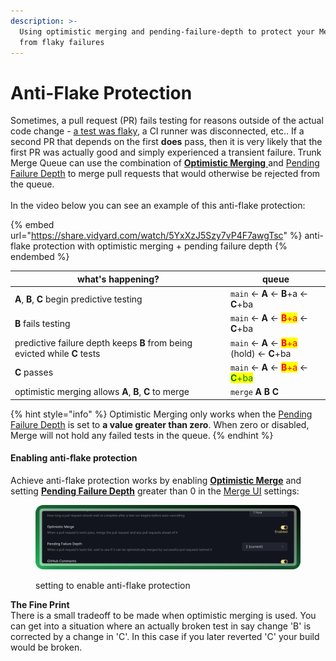 ```yaml
---
description: >-
  Using optimistic merging and pending-failure-depth to protect your Merge Queue
  from flaky failures
---
```


# Anti-Flake Protection

Sometimes, a pull request (PR) fails testing for reasons outside of the actual code change - [a test was flaky](../flaky-tests/), a CI runner was disconnected, etc.. If a second PR that depends on the first **does** pass, then it is very likely that the first PR was actually good and simply experienced a transient failure. Trunk Merge Queue can use the combination of [**Optimistic Merging** ](optimistic-merging.md)and [Pending Failure Depth](anti-flake-protection.md#pending-failure-depth) to merge pull requests that would otherwise be rejected from the queue. \
\
In the video below you can see an example of this anti-flake protection:

{% embed url="https://share.vidyard.com/watch/5YxXzJ5Szy7vP4F7awgTsc" %}
anti-flake protection with optimistic merging + pending failure depth
{% endembed %}

<table><thead><tr><th width="331">what's happening?</th><th>queue</th></tr></thead><tbody><tr><td><strong>A</strong>, <strong>B</strong>, <strong>C</strong> begin predictive testing</td><td><code>main</code> &#x3C;- <strong>A</strong> &#x3C;- <strong>B</strong>+a &#x3C;- <strong>C</strong>+ba</td></tr><tr><td><strong>B</strong> fails testing</td><td><code>main</code> &#x3C;- <strong>A</strong> &#x3C;- <mark style="color:red;"><strong>B</strong>+a</mark> &#x3C;- <strong>C</strong>+ba</td></tr><tr><td>predictive failure depth keeps <strong>B</strong> from being evicted while <strong>C</strong> tests</td><td><code>main</code> &#x3C;- <strong>A</strong> &#x3C;- <mark style="color:red;"><strong>B</strong>+a</mark> (hold) &#x3C;- <strong>C</strong>+ba</td></tr><tr><td><strong>C</strong> passes</td><td><code>main</code> &#x3C;- <strong>A</strong> &#x3C;- <mark style="color:red;"><strong>B</strong>+a</mark> &#x3C;- <mark style="color:green;"><strong>C</strong>+ba</mark></td></tr><tr><td>optimistic merging allows <strong>A</strong>, <strong>B</strong>, <strong>C</strong> to merge</td><td><code>merge</code> <strong>A B C</strong></td></tr></tbody></table>

{% hint style="info" %}
Optimistic Merging only works when the [Pending Failure Depth](anti-flake-protection.md#pending-failure-depth) is set to **a value greater than zero**. When zero or disabled, Merge will not hold any failed tests in the queue.
{% endhint %}

#### Enabling anti-flake protection

Achieve anti-flake protection works by enabling [**Optimistic Merge**](optimistic-merging.md) and setting [**Pending Failure Depth**](pending-failure-depth.md) greater than 0 in the [Merge UI](using-the-webapp.md) settings:

<figure><img src="../.gitbook/assets/pika-1715033350907-2x.png" alt=""><figcaption><p>setting to enable anti-flake protection</p></figcaption></figure>

**The Fine Print**\
There is a small tradeoff to be made when optimistic merging is used. You can get into a situation where an actually broken test in say change 'B' is corrected by a change in 'C'. In this case if you later reverted 'C' your build would be broken.
